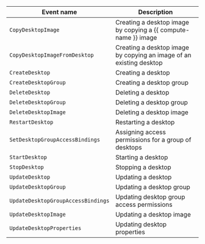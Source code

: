 Event name | Description
--- | ---
`CopyDesktopImage` | Creating a desktop image by copying a {{ compute-name }} image
`CopyDesktopImageFromDesktop` | Creating a desktop image by copying an image of an existing desktop
`CreateDesktop` | Creating a desktop
`CreateDesktopGroup` | Creating a desktop group
`DeleteDesktop` | Deleting a desktop
`DeleteDesktopGroup` | Deleting a desktop group
`DeleteDesktopImage` | Deleting a desktop image
`RestartDesktop` | Restarting a desktop
`SetDesktopGroupAccessBindings` | Assigning access permissions for a group of desktops
`StartDesktop` | Starting a desktop
`StopDesktop` | Stopping a desktop
`UpdateDesktop` | Updating a desktop
`UpdateDesktopGroup` | Updating a desktop group
`UpdateDesktopGroupAccessBindings` | Updating desktop group access permissions
`UpdateDesktopImage` | Updating a desktop image
`UpdateDesktopProperties` | Updating desktop properties